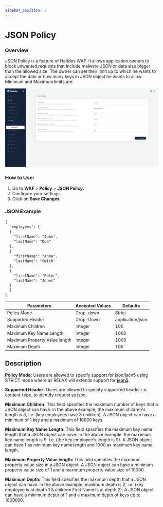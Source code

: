 ```yaml
---
sidebar_position: 2
---
```


# JSON Policy

### Overview

JSON Policy is a feature of Haltdos WAF. It allows application owners to block unwanted requests that include malware JSON or data size bigger than the allowed size. The owner can set their limit up to which he wants to accept the data or how many keys in JSON object he wants to allow. Minimum and Maximum limits are:

![JSON Policy](/img/community-waf/json.png)

### How to Use:
1. Go to **WAF** > **Policy** > **JSON Policy**.
2. Configure your settings.
3. Click on **Save Changes**.

### JSON Example

```
{   
  "employees": [   
  {   
    "firstName": "John",   
    "lastName": "Doe"   
  },   
  {   
    "firstName": "Anna",   
    "lastName": "Smith"   
  },   
  {   
    "firstName": "Peter",   
    "lastName": "Jones"   
  }   
  ]   
}
```
  
  

| Parameters                     | Accepted Values | Defaults         |
|--------------------------------|-----------------|------------------|
| Policy Mode                    | Drop-down       | Strict           |
| Supported Header               | Drop-Down       | application/json |
| Maximum Children               | Integer         | 100              |
| Maximum Key Name Length        | Integer         | 1000             |
| Maximum Property Value length  | Integer         | 1000             |
| Maximum Depth                  | Integer         | 100              |

## Description

**Policy Mode:**
Users are allowed to specify support for json/json5 using STRICT mode where as RELAX will extends support for [**json5**](https://json5.org/).

**Supported Header:**
Users are allowed to specify supported header i.e. content-type, to identify request as json.

**Maximum Children:**
This field specifies the maximum number of keys that a JSON object can have.
In the above example, the maximum children's length is 3, i.e. (key employees have 3 children).
A JSON object can have a minimum of 1 key and a maximum of 10000 keys.

**Maximum Key Name Length:**
This field specifies the maximum key name length that a JSON object can have. In the above example, the maximum key name length is 9, i.e. (the key employee's length is 9). A JSON object can have 1 as minimum key name length and 1000 as maximum key name length.

**Maximum Property Value length:**
This field specifies the maximum property value size in a JSON object. A JSON object can have a minimum property value size of 1 and a maximum property value size of 10000.

**Maximum Depth:**
This field specifies the maximum depth that a JSON object can have.
In the above example, maximum depth is 2, i.e. (key employee is at depth 1 & children First Name is at depth 2). A JSON object can have a minimum depth of 1 and a maximum depth of keys up to 1000000.